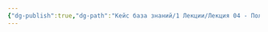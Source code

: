 ```yaml
---
{"dg-publish":true,"dg-path":"Кейс база знаний/1 Лекции/Лекция 04 - Политики заботы (Мортон и Харауэй)","permalink":"/kejs-baza-znanij/1-lekczii/lekcziya-04-politiki-zaboty-morton-i-harauej/"}
---
```



